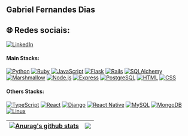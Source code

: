 ##  Gabriel Fernandes Dias <br>

## 🌐 Redes sociais:
[![LinkedIn](https://img.shields.io/badge/LinkedIn-%230077B5.svg?logo=linkedin&logoColor=white)](https://www.linkedin.com/in/gabriel-fernandes082/) 

#### Main Stacks:
[![Python](https://img.shields.io/badge/-Python-3776AB?style=for-the-badge&logo=python&logoColor=white)](https://www.python.org/)
[![Ruby](https://img.shields.io/badge/-Ruby-CC342D?style=for-the-badge&logo=ruby&logoColor=white)](https://www.ruby-lang.org/)
[![JavaScript](https://img.shields.io/badge/-JavaScript-F7DF1E?style=for-the-badge&logo=javascript&logoColor=black)](https://developer.mozilla.org/pt-BR/docs/Web/JavaScript)
[![Flask](https://img.shields.io/badge/-Flask-000000?style=for-the-badge&logo=flask&logoColor=white)](https://flask.palletsprojects.com/)
[![Rails](https://img.shields.io/badge/-Rails-CC0000?style=for-the-badge&logo=ruby-on-rails&logoColor=white)](https://rubyonrails.org/)
[![SQLAlchemy](https://img.shields.io/badge/-SQLAlchemy-FCA121?style=for-the-badge&logo=sqlalchemy&logoColor=white)](https://www.sqlalchemy.org/)
[![Marshmallow](https://img.shields.io/badge/-Marshmallow-990066?style=for-the-badge&logo=python&logoColor=white)](https://marshmallow.readthedocs.io/)
[![Node.js](https://img.shields.io/badge/-Node.js-339933?style=for-the-badge&logo=node.js&logoColor=white)](https://nodejs.org/)
[![Express](https://img.shields.io/badge/-Express-000000?style=for-the-badge&logo=express&logoColor=white)](https://expressjs.com/)
[![PostgreSQL](https://img.shields.io/badge/-PostgreSQL-336791?style=for-the-badge&logo=postgresql&logoColor=white)](https://www.postgresql.org/)
[![HTML](https://img.shields.io/badge/-HTML5-E34F26?style=for-the-badge&logo=html5&logoColor=white)](https://developer.mozilla.org/pt-BR/docs/Web/HTML)
[![CSS](https://img.shields.io/badge/-CSS3-1572B6?style=for-the-badge&logo=css3&logoColor=white)](https://developer.mozilla.org/pt-BR/docs/Web/CSS)
#### Others Stacks:
[![TypeScript](https://img.shields.io/badge/-TypeScript-3178C6?style=for-the-badge&logo=typescript&logoColor=white)](https://www.typescriptlang.org/)
[![React](https://img.shields.io/badge/-React-61DAFB?style=for-the-badge&logo=react&logoColor=black)](https://reactjs.org/)
[![Django](https://img.shields.io/badge/-Django-092E20?style=for-the-badge&logo=django&logoColor=white)](https://www.djangoproject.com/)
[![React Native](https://img.shields.io/badge/-React_Native-61DAFB?style=for-the-badge&logo=react&logoColor=black)](https://reactnative.dev/)
[![MySQL](https://img.shields.io/badge/-MySQL-4479A1?style=for-the-badge&logo=mysql&logoColor=white)](https://www.mysql.com/)
[![MongoDB](https://img.shields.io/badge/-MongoDB-47A248?style=for-the-badge&logo=mongodb&logoColor=white)](https://www.mongodb.com/)
[![Linux](https://img.shields.io/badge/-Linux-FCC624?style=for-the-badge&logo=linux&logoColor=black)](https://www.linux.org/)



| <a href="https://github.com/anuraghazra/github-readme-stats"><img align="center" src="https://github-readme-stats.vercel.app/api?username=BielFernandes&show_icons=true&include_all_commits=true&theme=buefy&hide_border=true" alt="Anurag's github stats" /></a> | <a href="https://github.com/anuraghazra/github-readme-stats"><img align="center" src="https://github-readme-stats.vercel.app/api/top-langs/?username=BielFernandes&layout=compact&theme=buefy&hide_border=true" /></a> |
| ------------- | ------------- |
